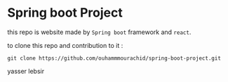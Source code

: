 # Spring boot Project

this repo is website made by `Spring boot` framework and `react`.

to clone this repo and contribution to it :
```
git clone https://github.com/ouhammmourachid/spring-boot-project.git
```
yasser lebsir